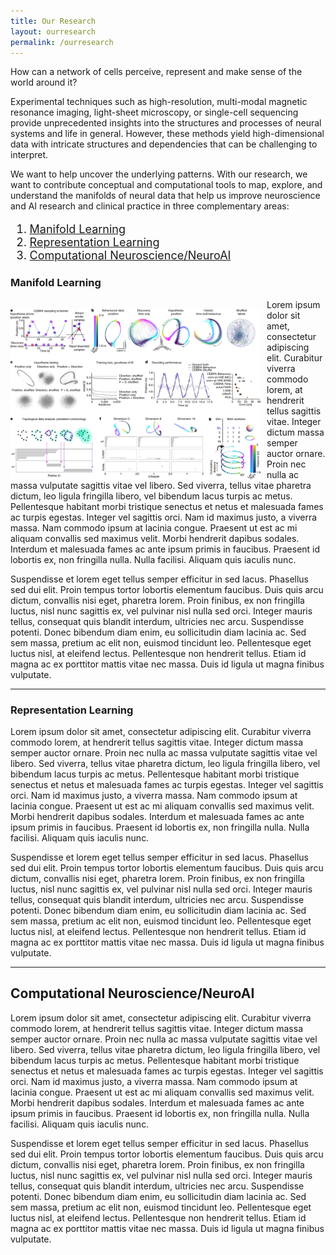 ```yaml
---
title: Our Research
layout: ourresearch
permalink: /ourresearch
---
```


<style>
    /* Add this style to increase the font size of the list */
    .custom-list {
        font-size: 18px; /* Adjust the font size as needed */
    }
</style>

How can a network of cells perceive, represent and make sense of the world around it? 

Experimental techniques such as high-resolution, multi-modal magnetic resonance imaging, light-sheet microscopy, or single-cell sequencing provide unprecedented insights into the structures and processes of neural systems and life in general. However, these methods yield high-dimensional data with intricate structures and dependencies that can be challenging to interpret. 

We want to help uncover the underlying patterns. With our research, we want to contribute conceptual and computational tools to map, explore, and understand the manifolds of neural data that help us improve neuroscience and AI research and clinical practice in three complementary areas:

<ol class="custom-list">
    <li><a href="#manifold-learning">Manifold Learning</a></li>
    <li><a href="#representation-learning">Representation Learning</a></li>
    <li><a href="#computational-neuroscience-neuroai">Computational Neuroscience/NeuroAI</a></li>
</ol>

### Manifold Learning


<img src="/assets/images/image2.webp" alt="Manifold Learning" style="max-width: 400px; margin-right: 10px; margin-top: 15px; float: left;">

Lorem ipsum dolor sit amet, consectetur adipiscing elit. Curabitur viverra commodo lorem, at hendrerit tellus sagittis vitae. Integer dictum massa semper auctor ornare. Proin nec nulla ac massa vulputate sagittis vitae vel libero. Sed viverra, tellus vitae pharetra dictum, leo ligula fringilla libero, vel bibendum lacus turpis ac metus. Pellentesque habitant morbi tristique senectus et netus et malesuada fames ac turpis egestas. Integer vel sagittis orci. Nam id maximus justo, a viverra massa. Nam commodo ipsum at lacinia congue. Praesent ut est ac mi aliquam convallis sed maximus velit. Morbi hendrerit dapibus sodales. Interdum et malesuada fames ac ante ipsum primis in faucibus. Praesent id lobortis ex, non fringilla nulla. Nulla facilisi. Aliquam quis iaculis nunc.

Suspendisse et lorem eget tellus semper efficitur in sed lacus. Phasellus sed dui elit. Proin tempus tortor lobortis elementum faucibus. Duis quis arcu dictum, convallis nisi eget, pharetra lorem. Proin finibus, ex non fringilla luctus, nisl nunc sagittis ex, vel pulvinar nisl nulla sed orci. Integer mauris tellus, consequat quis blandit interdum, ultricies nec arcu. Suspendisse potenti. Donec bibendum diam enim, eu sollicitudin diam lacinia ac. Sed sem massa, pretium ac elit non, euismod tincidunt leo. Pellentesque eget luctus nisl, at eleifend lectus. Pellentesque non hendrerit tellus. Etiam id magna ac ex porttitor mattis vitae nec massa. Duis id ligula ut magna finibus vulputate.

---

### Representation Learning

Lorem ipsum dolor sit amet, consectetur adipiscing elit. Curabitur viverra commodo lorem, at hendrerit tellus sagittis vitae. Integer dictum massa semper auctor ornare. Proin nec nulla ac massa vulputate sagittis vitae vel libero. Sed viverra, tellus vitae pharetra dictum, leo ligula fringilla libero, vel bibendum lacus turpis ac metus. Pellentesque habitant morbi tristique senectus et netus et malesuada fames ac turpis egestas. Integer vel sagittis orci. Nam id maximus justo, a viverra massa. Nam commodo ipsum at lacinia congue. Praesent ut est ac mi aliquam convallis sed maximus velit. Morbi hendrerit dapibus sodales. Interdum et malesuada fames ac ante ipsum primis in faucibus. Praesent id lobortis ex, non fringilla nulla. Nulla facilisi. Aliquam quis iaculis nunc.

Suspendisse et lorem eget tellus semper efficitur in sed lacus. Phasellus sed dui elit. Proin tempus tortor lobortis elementum faucibus. Duis quis arcu dictum, convallis nisi eget, pharetra lorem. Proin finibus, ex non fringilla luctus, nisl nunc sagittis ex, vel pulvinar nisl nulla sed orci. Integer mauris tellus, consequat quis blandit interdum, ultricies nec arcu. Suspendisse potenti. Donec bibendum diam enim, eu sollicitudin diam lacinia ac. Sed sem massa, pretium ac elit non, euismod tincidunt leo. Pellentesque eget luctus nisl, at eleifend lectus. Pellentesque non hendrerit tellus. Etiam id magna ac ex porttitor mattis vitae nec massa. Duis id ligula ut magna finibus vulputate.

---

## Computational Neuroscience/NeuroAI

Lorem ipsum dolor sit amet, consectetur adipiscing elit. Curabitur viverra commodo lorem, at hendrerit tellus sagittis vitae. Integer dictum massa semper auctor ornare. Proin nec nulla ac massa vulputate sagittis vitae vel libero. Sed viverra, tellus vitae pharetra dictum, leo ligula fringilla libero, vel bibendum lacus turpis ac metus. Pellentesque habitant morbi tristique senectus et netus et malesuada fames ac turpis egestas. Integer vel sagittis orci. Nam id maximus justo, a viverra massa. Nam commodo ipsum at lacinia congue. Praesent ut est ac mi aliquam convallis sed maximus velit. Morbi hendrerit dapibus sodales. Interdum et malesuada fames ac ante ipsum primis in faucibus. Praesent id lobortis ex, non fringilla nulla. Nulla facilisi. Aliquam quis iaculis nunc.

Suspendisse et lorem eget tellus semper efficitur in sed lacus. Phasellus sed dui elit. Proin tempus tortor lobortis elementum faucibus. Duis quis arcu dictum, convallis nisi eget, pharetra lorem. Proin finibus, ex non fringilla luctus, nisl nunc sagittis ex, vel pulvinar nisl nulla sed orci. Integer mauris tellus, consequat quis blandit interdum, ultricies nec arcu. Suspendisse potenti. Donec bibendum diam enim, eu sollicitudin diam lacinia ac. Sed sem massa, pretium ac elit non, euismod tincidunt leo. Pellentesque eget luctus nisl, at eleifend lectus. Pellentesque non hendrerit tellus. Etiam id magna ac ex porttitor mattis vitae nec massa. Duis id ligula ut magna finibus vulputate.
